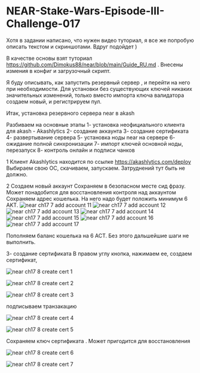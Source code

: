 # NEAR-Stake-Wars-Episode-III-Challenge-017

Хотя в задании написано, что нужен видео туториал, я все же попробую описать текстом и скриншотами. Вдруг подойдет )

В качестве основы взят туториал https://github.com/Dimokus88/near/blob/main/Guide_RU.md . Внесены измения в конфиг и загрузочный скрипт.

Я буду описывать, как запустить резервный сервер , и перейти на него при необходимости. Для установки без существующих ключей никаких значительных изменений, только вместо импорта ключа валидатора создаем новый, и регистрируем пул. 

Итак, установка резервного сервера near в akash

Разбиваем на основные этапы
1- установка неофициального клиента для akash - Akashlytics
2- создание аккаунта 
3- создание сертификата
4- развертывание сервера
5- установка ноды near на сервере
6- ожидание полной синхронизации
7- импорт ключей основной ноды, перезапуск
8- контроль онлайн и подписи чанков


1
Клиент Akashlytics находится по ссылке https://akashlytics.com/deploy
Выбираем свою ОС, скачиваем, запускаем. Затруднений тут быть не должно.

2
Создаем новый аккаунт 
Сохраняем в безопасном месте сид фразу. Может понадобится для восстановления контроля над аккаунтом
Сохраняем адрес кошелька. На него надо будет положить минимум 6 AKT.
![near ch17 7 add account 11](https://user-images.githubusercontent.com/76874974/188269853-c8546ee9-af6a-4f8d-a66b-afe72f94af46.png)
![near ch17 7 add account 12](https://user-images.githubusercontent.com/76874974/188269873-88dad738-e660-45ff-9eda-17c696b90a00.png)
![near ch17 7 add account 13](https://user-images.githubusercontent.com/76874974/188269877-eccbb1f4-2eff-4f01-8d74-19349b4067eb.png)
![near ch17 7 add account 14](https://user-images.githubusercontent.com/76874974/188269888-a2be985a-60a3-4279-91ad-ae020c32e7dd.png)
![near ch17 7 add account 15](https://user-images.githubusercontent.com/76874974/188269896-bf2e4971-521c-4fc1-b1e5-51fb31c1c170.png)
![near ch17 7 add account 16](https://user-images.githubusercontent.com/76874974/188269910-4f64bcb6-fe5d-4fc0-825b-2889d458f398.png)
![near ch17 7 add account 17](https://user-images.githubusercontent.com/76874974/188269923-6e769f5e-74a9-41ec-80a4-f55ca0b98443.png)

Пополняем баланс кошелька на 6 ACT. Без этого дальшейшие шаги не выполнить.


3- создание сертификата
В правом углу кнопка, нажимаем ее, создаем сертификат, 


![near ch17 8 create cert 1](https://user-images.githubusercontent.com/76874974/188270076-394c0e14-a8c7-4f0e-a6e0-0d633f5410c2.png)

![near ch17 8 create cert 2](https://user-images.githubusercontent.com/76874974/188270080-532521d4-dec7-4151-a627-0e42d3908584.png)


![near ch17 8 create cert 3](https://user-images.githubusercontent.com/76874974/188270094-af1f3f16-53eb-47a0-b4b8-4918d70e7555.png)

подписываем транзакацию

![near ch17 8 create cert 4](https://user-images.githubusercontent.com/76874974/188270105-0d89c6f3-f7fe-4a22-be00-9b64a6109506.png)

![near ch17 8 create cert 5](https://user-images.githubusercontent.com/76874974/188270106-e1661f32-b158-4e7e-bb42-6091d4adba97.png)

Сохраняем ключ сертификата . Может пригодится для восстановления 

![near ch17 8 create cert 6](https://user-images.githubusercontent.com/76874974/188270107-47608004-0d60-44fe-9b3a-ee5e7af09c4d.png)

![near ch17 8 create cert 7](https://user-images.githubusercontent.com/76874974/188270109-2001052a-9d4a-4380-a9dd-4b0b8fac0112.png)






